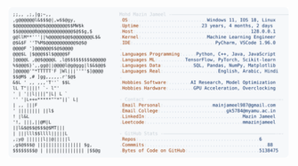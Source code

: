 <picture>
  <source srcset="https://raw.githubusercontent.com/mmazinjameel/mmazinjameel/main/dark_mode.svg?v=1741335168" media="(prefers-color-scheme: dark)">
  <img src="https://raw.githubusercontent.com/mmazinjameel/mmazinjameel/main/light_mode.svg?v=1741335168">
</picture>
